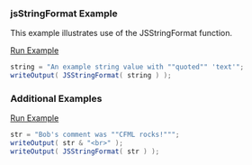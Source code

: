 ### jsStringFormat Example

This example illustrates use of the JSStringFormat function.

<a href="https://try.boxlang.io/?code=eJwrLinKzEtXsFVQcsxTSK1IzC3ISVUohgiWJeaUpiqUZ5ZkKCgpFZbml6SmKCkpqJekVpSoK1lzlRdllqT6l5YUlJZoKHgFB4M1ueUX5SYC%2BVAjNBU0rbkA0lYhzQ%3D%3D" target="_blank">Run Example</a>

```java
string = "An example string value with ""quoted"" 'text'";
writeOutput( JSStringFormat( string ) );

```


### Additional Examples

<a href="https://try.boxlang.io/?code=eJwrLilSsFVQcspPUi9WSM7PzU3NK1EoTyxWUFJydvP1USjKT84uVlRSUrLmKi%2FKLEn1Ly0pKC3RUCgG6lNTULJJKrJTUtBEk%2FQKDi4pysxLd8svyk2EKtYEqQIAhTEilA%3D%3D" target="_blank">Run Example</a>

```java
str = "Bob's comment was ""CFML rocks!""";
writeOutput( str & "<br>" );
writeOutput( JSStringFormat( str ) );

```


